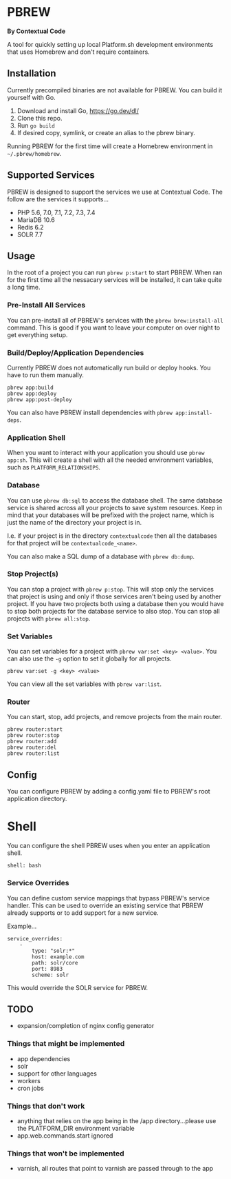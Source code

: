 PBREW
=====
**By Contextual Code**

A tool for quickly setting up local Platform.sh development environments that uses Homebrew and don't require containers.


## Installation

Currently precompiled binaries are not available for PBREW. You can build it yourself with Go.

1. Download and install Go, https://go.dev/dl/
2. Clone this repo.
3. Run `go build`
4. If desired copy, symlink, or create an alias to the pbrew binary.

Running PBREW for the first time will create a Homebrew environment in `~/.pbrew/homebrew`.


## Supported Services
PBREW is designed to support the services we use at Contextual Code. The follow are the services it supports...

- PHP 5.6, 7.0, 7.1, 7.2, 7.3, 7.4
- MariaDB 10.6
- Redis 6.2
- SOLR 7.7


## Usage

In the root of a project you can run `pbrew p:start` to start PBREW. When ran for the first time all the nessacary services will be installed, it can take quite a long time.

### Pre-Install All Services
You can pre-install all of PBREW's services with the `pbrew brew:install-all` command. This is good if you want to leave your computer on over night to get everything setup.

### Build/Deploy/Application Dependencies
Currently PBREW does not automatically run build or deploy hooks. You have to run them manually.

```
pbrew app:build
pbrew app:deploy
pbrew app:post-deploy
```

You can also have PBREW install dependencies with `pbrew app:install-deps`.

### Application Shell
When you want to interact with your application you should use `pbrew app:sh`. This will create a shell with all the needed environment variables, such as `PLATFORM_RELATIONSHIPS`.

### Database
You can use `pbrew db:sql` to access the database shell. The same database service is shared across all your projects to save system resources. Keep in mind that your databases will be prefixed with the project name, which is just the name of the directory your project is in.

I.e. if your project is in the directory `contextualcode` then all the databases for that project will be `contextualcode_<name>`.

You can also make a SQL dump of a database with `pbrew db:dump`.

### Stop Project(s)
You can stop a project with `pbrew p:stop`. This will stop only the services that project is using and only if those services aren't being used by another project. If you have two projects both using a database then you would have to stop both projects for the database service to also stop.
You can stop all projects with `pbrew all:stop`.

### Set Variables
You can set variables for a project with `pbrew var:set <key> <value>`. You can also use the `-g` option to set it globally for all projects.

```
pbrew var:set -g <key> <value>
```

You can view all the set variables with `pbrew var:list`.

### Router
You can start, stop, add projects, and remove projects from the main router.

```
pbrew router:start
pbrew router:stop
pbrew router:add
pbrew router:del
pbrew router:list
```


## Config
You can configure PBREW by adding a config.yaml file to PBREW's root application directory.

# Shell
You can configure the shell PBREW uses when you enter an application shell.
```
shell: bash
```

### Service Overrides
You can define custom service mappings that bypass PBREW's service handler. This can be used to override an existing service that PBREW already supports or to add support for a new service.

Example...
```
service_overrides:
    -
        type: "solr:*"
        host: example.com
        path: solr/core
        port: 8983
        scheme: solr
```
This would override the SOLR service for PBREW.


## TODO
- expansion/completion of nginx config generator

### Things that might be implemented
- app dependencies
- solr
- support for other languages
- workers
- cron jobs

### Things that don't work
- anything that relies on the app being in the /app directory...please use the PLATFORM_DIR environment variable
- app.web.commands.start ignored

### Things that won't be implemented
- varnish, all routes that point to varnish are passed through to the app